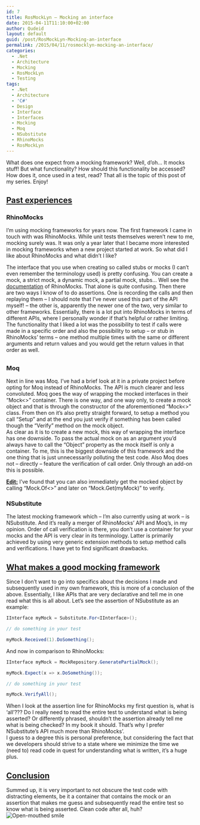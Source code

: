 ```yaml
---
id: 7
title: RosMockLyn – Mocking an interface
date: 2015-04-11T11:10:00+02:00
author: Qudeid
layout: default
guid: /post/RosMockLyn-Mocking-an-interface
permalink: /2015/04/11/rosmocklyn-mocking-an-interface/
categories:
  - .Net
  - Architecture
  - Mocking
  - RosMockLyn
  - Testing
tags:
  - .Net
  - Architecture
  - 'C#'
  - Design
  - Interface
  - Interfaces
  - Mocking
  - Moq
  - NSubstitute
  - RhinoMocks
  - RosMockLyn
---
```

What does one expect from a mocking framework? Well, d’oh… It mocks stuff! But what functionality? How should this functionality be accessed? How does it, once used in a test, read? That all is the topic of this post of my series. Enjoy!

## <u>Past experiences</u>

### RhinoMocks

I’m using mocking frameworks for years now. The first framework I came in touch with was RhinoMocks. While unit tests themselves weren’t new to me, mocking surely was. It was only a year later that I became more interested in mocking frameworks when a new project started at work. So what did I like about RhinoMocks and what didn’t I like?

The interface that you use when creating so called stubs or mocks (I can’t even remember the terminology used) is pretty confusing. You can create a mock, a strict mock, a dynamic mock, a partial mock, stubs… Well see the [documentation](http://www.ayende.com/wiki/%28X%281%29S%28oi2wnukbxzv3tklgolfwaods%29%29/Rhino+Mocks.ashx) of RhinoMocks. That alone is quite confusing. Then there are two ways I know of to do assertions. One is recording the calls and then replaying them – I should note that I’ve never used this part of the API myself! – the other is, apparently the newer one of the two, very similar to other frameworks. Essentially, there is a lot put into RhinoMocks in terms of different APIs, where I personally wonder if that’s helpful or rather limiting.  
The functionality that I liked a lot was the possibility to test if calls were made in a specific order and also the possibility to setup – or stub in RhinoMocks’ terms – one method multiple times with the same or different arguments and return values and you would get the return values in that order as well. 

## 

### Moq

Next in line was Moq. I’ve had a brief look at it in a private project before opting for Moq instead of RhinoMocks. The API is much clearer and less convoluted. Moq goes the way of wrapping the mocked interfaces in their “Mock<>” container. There is one way, and one way only, to create a mock object and that is through the constructor of the aforementioned “Mock<>” class. From then on it’s also pretty straight forward, to setup a method you call “Setup” and at the end you just verify if something has been called though the “Verify” method on the mock object.  
As clear as it is to create a new mock, this way of wrapping the interface has one downside. To pass the actual mock on as an argument you’d always have to call the “Object” property as the mock itself is only a container. To me, this is the biggest downside of this framework and the one thing that is just unnecessarily polluting the test code. Also Moq does not – directly – feature the verification of call order. Only through an add-on this is possible.

<span style="text-decoration: underline;"><span style="font-weight: bold;">Edit:</span></span> I&#8217;ve found that you can also immediately get the mocked object by calling &#8220;Mock.Of<>&#8221; and later on &#8220;Mock.Get(myMock)&#8221; to verify.

### NSubstitute

The latest mocking framework which – I’m also currently using at work – is NSubstitute. And it’s really a merger of RhinoMocks’ API and Moq’s, in my opinion. Order of call verification is there, you don’t use a container for your mocks and the API is very clear in its terminology. Latter is primarily achieved by using very generic extension methods to setup method calls and verifications. I have yet to find significant drawbacks.

## <u>What makes a good mocking framework</u>

Since I don’t want to go into specifics about the decisions I made and subsequently used in my own framework, this is more of a conclusion of the above. Essentially, I like APIs that are very declarative and tell me in one read what this is all about. Let’s see the assertion of NSubstitute as an example:

```csharp
IInterface myMock = Substitute.For<IInterface>();

// do something in your test

myMock.Received(1).DoSomething();
```

And now in comparison to RhinoMocks:

```csharp
IInterface myMock = MockRepository.GeneratePartialMock();

myMock.Expect(x => x.DoSomething());

// do something in your test

myMock.VerifyAll();
```

When I look at the assertion line for RhinoMocks my first question is, what is ‘all’??? Do I really need to read the entire test to understand what is being asserted? Or differently phrased, shouldn’t the assertion already tell me what is being checked? In my book it should. That’s why I prefer NSubstitute’s API much more than RhinoMocks’.  
I guess to a degree this is personal preference, but considering the fact that we developers should strive to a state where we minimize the time we (need to) read code in quest for understanding what is written, it’s a huge plus.

## <u>Conclusion</u>

Summed up, it is very important to not obscure the test code with distracting elements, be it a container that contains the mock or an assertion that makes me guess and subsequently read the entire test so know what is being asserted. Clean code after all, huh?<img class="wlEmoticon wlEmoticon-openmouthedsmile" style="border-top-style: none; border-bottom-style: none; border-right-style: none; border-left-style: none" alt="Open-mouthed smile" src="http://blog.alexendris.com/image.axd?picture=wlEmoticon-openmouthedsmile.png" />